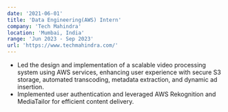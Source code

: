 ```yaml
---
date: '2021-06-01'
title: 'Data Engineering(AWS) Intern'
company: 'Tech Mahindra'
location: 'Mumbai, India'
range: 'Jun 2023 - Sep 2023'
url: 'https://www.techmahindra.com/'
---
```


<!-- - Developed Image-based-rendering based Reinforcement learning environment for end-to-end training to avoid sim2real, domain adaptation or domain randomization etc using CUDA and OpenGL -->

- Led the design and implementation of a scalable video processing system using AWS services, enhancing user experience with secure S3 storage, automated transcoding, metadata extraction, and dynamic ad insertion. 
- Implemented user authentication and leveraged AWS Rekognition and MediaTailor for efficient content delivery.
